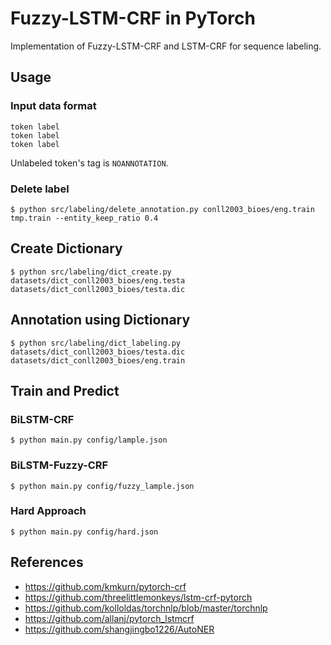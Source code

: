 # Fuzzy-LSTM-CRF in PyTorch

Implementation of Fuzzy-LSTM-CRF and LSTM-CRF for sequence labeling.

## Usage

### Input data format

```
token label
token label
token label
```

Unlabeled token's tag is `NOANNOTATION`.

### Delete label

```
$ python src/labeling/delete_annotation.py conll2003_bioes/eng.train tmp.train --entity_keep_ratio 0.4
```

## Create Dictionary

```
$ python src/labeling/dict_create.py datasets/dict_conll2003_bioes/eng.testa datasets/dict_conll2003_bioes/testa.dic
```

## Annotation using Dictionary

```
$ python src/labeling/dict_labeling.py datasets/dict_conll2003_bioes/testa.dic datasets/dict_conll2003_bioes/eng.train
```

## Train and Predict

### BiLSTM-CRF

```
$ python main.py config/lample.json
```

### BiLSTM-Fuzzy-CRF


```
$ python main.py config/fuzzy_lample.json
```

### Hard Approach

```
$ python main.py config/hard.json
```

## References

- https://github.com/kmkurn/pytorch-crf
- https://github.com/threelittlemonkeys/lstm-crf-pytorch
- https://github.com/kolloldas/torchnlp/blob/master/torchnlp
- https://github.com/allanj/pytorch_lstmcrf
- https://github.com/shangjingbo1226/AutoNER

